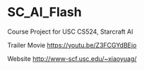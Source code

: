 # SC_AI_Flash
Course Project for USC CS524, Starcraft AI

Trailer Movie
https://youtu.be/Z3FCGYdBEjo

Website
http://www-scf.usc.edu/~xiaoyuag/
